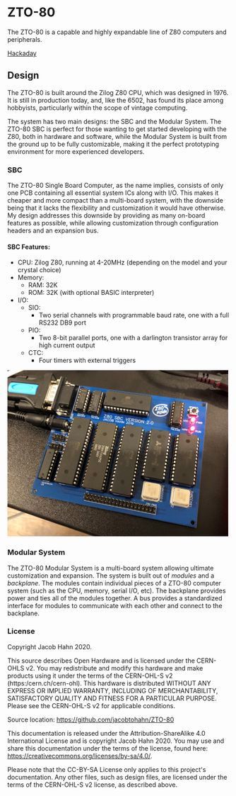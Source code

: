 # ZTO-80
The ZTO-80 is a capable and highly expandable line of Z80 computers and peripherals.

[Hackaday](https://hackaday.io/project/167253-zto-80-modular-computer-system)

## Design
The ZTO-80 is built around the Zilog Z80 CPU, which was designed in 1976. It is still in production today, and, like the 6502, has found its place among hobbyists, particularly within the scope of vintage computing.

The system has two main designs: the SBC and the Modular System.
The ZTO-80 SBC is perfect for those wanting to get started developing with the Z80, both in hardware and software, while the Modular System is built from the ground up to be fully customizable, making it the perfect prototyping environment for more experienced developers.

### SBC
The ZTO-80 Single Board Computer, as the name implies, consists of only one PCB containing all essential system ICs along with I/O. This makes it cheaper and more compact than a multi-board system, with the downside being that it lacks the flexibility and customization it would have otherwise. My design addresses this downside by providing as many on-board features as possible, while allowing customization through configuration headers and an expansion bus.

#### SBC Features:
- CPU: Zilog Z80, running at 4-20MHz (depending on the model and your crystal choice)
- Memory:
  - RAM: 32K
  - ROM: 32K (with optional BASIC interpreter)
- I/O:
  - SIO:
    - Two serial channels with programmable baud rate, one with a full RS232 DB9 port
  - PIO:
    - Two 8-bit parallel ports, one with a darlington transistor array for high current output
  - CTC:
    - Four timers with external triggers

<img src="/Images/SBC1.jpg" width=500 />

### Modular System
The ZTO-80 Modular System is a multi-board system allowing ultimate customization and expansion. The system is built out of *modules* and a *backplane*. The modules contain individual pieces of a ZTO-80 computer system (such as the CPU, memory, serial I/O, etc). The backplane provides power and ties all of the modules together. A bus provides a standardized interface for modules to communicate with each other and connect to the backplane.

### License
Copyright Jacob Hahn 2020.

This source describes Open Hardware and is licensed under the CERN-OHLS v2.
You may redistribute and modify this hardware and make products
using it under the terms of the CERN-OHL-S v2 (https:/cern.ch/cern-ohl).
This hardware is distributed WITHOUT ANY EXPRESS OR IMPLIED
WARRANTY, INCLUDING OF MERCHANTABILITY, SATISFACTORY QUALITY
AND FITNESS FOR A PARTICULAR PURPOSE. Please see the CERN-OHL-S v2
for applicable conditions.

Source location: https://github.com/jacobtohahn/ZTO-80

This documentation is released under the Attribution-ShareAlike 4.0 International License and is copyright Jacob Hahn 2020. You may use and share this documentation under the terms of the license, found here: https://creativecommons.org/licenses/by-sa/4.0/.

Please note that the CC-BY-SA License only applies to this project's documentation. Any other files, such as design files, are licensed under the terms of the CERN-OHL-S v2 license, as described above.
